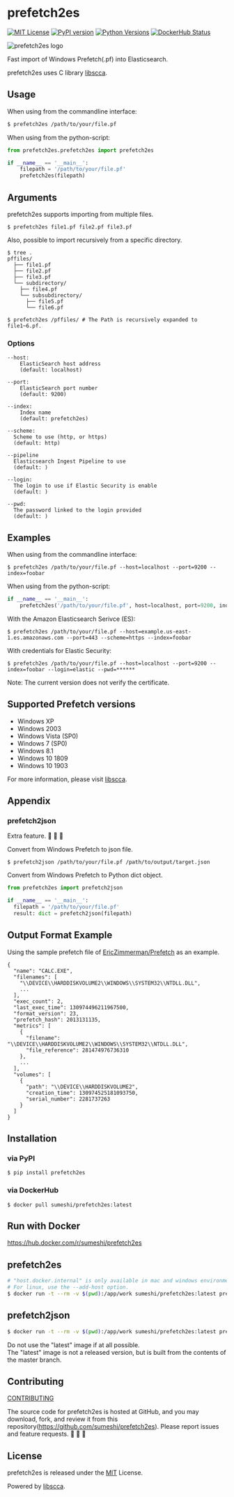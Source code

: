 # prefetch2es
[![MIT License](http://img.shields.io/badge/license-MIT-blue.svg?style=flat)](LICENSE)
[![PyPI version](https://badge.fury.io/py/prefetch2es.svg)](https://badge.fury.io/py/prefetch2es)
[![Python Versions](https://img.shields.io/pypi/pyversions/prefetch2es.svg)](https://pypi.org/project/prefetch2es/)
[![DockerHub Status](https://shields.io/docker/cloud/build/sumeshi/prefetch2es)](https://hub.docker.com/r/sumeshi/prefetch2es)

![prefetch2es logo](https://gist.githubusercontent.com/sumeshi/c2f430d352ae763273faadf9616a29e5/raw/fd3921cb75a484af98d795f194e9e4cb16b88515/prefetch2es.svg)

Fast import of Windows Prefetch(.pf) into Elasticsearch.

prefetch2es uses C library [libscca](https://github.com/libyal/libscca).

## Usage

When using from the commandline interface:

```bash
$ prefetch2es /path/to/your/file.pf
```

When using from the python-script:

```python
from prefetch2es.prefetch2es import prefetch2es

if __name__ == '__main__':
    filepath = '/path/to/your/file.pf'
    prefetch2es(filepath)
```

## Arguments
prefetch2es supports importing from multiple files.

```
$ prefetch2es file1.pf file2.pf file3.pf
```

Also, possible to import recursively from a specific directory.

```
$ tree .
pffiles/
  ├── file1.pf
  ├── file2.pf
  ├── file3.pf
  └── subdirectory/
    ├── file4.pf
    └── subsubdirectory/
      ├── file5.pf
      └── file6.pf

$ prefetch2es /pffiles/ # The Path is recursively expanded to file1~6.pf.
```

### Options
```
--host: 
    ElasticSearch host address
    (default: localhost)

--port: 
    ElasticSearch port number
    (default: 9200)

--index: 
    Index name
    (default: prefetch2es)

--scheme:
  Scheme to use (http, or https)
  (default: http)

--pipeline
  Elasticsearch Ingest Pipeline to use
  (default: )

--login:
  The login to use if Elastic Security is enable
  (default: )

--pwd:
  The password linked to the login provided
  (default: )

```

## Examples

When using from the commandline interface:

```
$ prefetch2es /path/to/your/file.pf --host=localhost --port=9200 --index=foobar
```

When using from the python-script:

```python
if __name__ == '__main__':
    prefetch2es('/path/to/your/file.pf', host=localhost, port=9200, index='foobar')
```

With the Amazon Elasticsearch Serivce (ES):

```
$ prefetch2es /path/to/your/file.pf --host=example.us-east-1.es.amazonaws.com --port=443 --scheme=https --index=foobar
```

With credentials for Elastic Security:

```
$ prefetch2es /path/to/your/file.pf --host=localhost --port=9200 --index=foobar --login=elastic --pwd=******
```

Note: The current version does not verify the certificate.

## Supported Prefetch versions

- Windows XP
- Windows 2003
- Windows Vista (SP0)
- Windows 7 (SP0)
- Windows 8.1
- Windows 10 1809
- Windows 10 1903

For more information, please visit [libscca](https://github.com/libyal/libscca).

## Appendix
### prefetch2json
Extra feature. 🍣 🍣 🍣

Convert from Windows Prefetch to json file.

```
$ prefetch2json /path/to/your/file.pf /path/to/output/target.json
```

Convert from Windows Prefetch to Python dict object.

```python
from prefetch2es import prefetch2json

if __name__ == '__main__':
  filepath = '/path/to/your/file.pf'
  result: dict = prefetch2json(filepath)
```

## Output Format Example
Using the sample prefetch file of [EricZimmerman/Prefetch](https://github.com/EricZimmerman/Prefetch) as an example.

```
{
  "name": "CALC.EXE",
  "filenames": [
    "\\DEVICE\\HARDDISKVOLUME2\\WINDOWS\\SYSTEM32\\NTDLL.DLL",
    ...
  ],
  "exec_count": 2,
  "last_exec_time": 130974496211967500,
  "format_version": 23,
  "prefetch_hash": 2013131135,
  "metrics": [
    {
      "filename": "\\DEVICE\\HARDDISKVOLUME2\\WINDOWS\\SYSTEM32\\NTDLL.DLL",
      "file_reference": 281474976736310
    },
    ...
  ],
  "volumes": [
    {
      "path": "\\DEVICE\\HARDDISKVOLUME2",
      "creation_time": 130974525181093750,
      "serial_number": 2281737263
    }
  ]
}
```

## Installation

### via PyPI
```
$ pip install prefetch2es
```

### via DockerHub
```
$ docker pull sumeshi/prefetch2es:latest
```

## Run with Docker
https://hub.docker.com/r/sumeshi/prefetch2es


## prefetch2es
```bash
# "host.docker.internal" is only available in mac and windows environments.
# For linux, use the --add-host option.
$ docker run -t --rm -v $(pwd):/app/work sumeshi/prefetch2es:latest prefetch2es /app/work/SAMPLE.pf --host=host.docker.internal
```

## prefetch2json
```bash
$ docker run -t --rm -v $(pwd):/app/work sumeshi/prefetch2es:latest prefetch2es /app/work/SAMPLE.pf /app/work/out.json
```

Do not use the "latest" image if at all possible.  
The "latest" image is not a released version, but is built from the contents of the master branch.

## Contributing

[CONTRIBUTING](https://github.com/sumeshi/prefetch2es/blob/master/CONTRIBUTING.md)

The source code for prefetch2es is hosted at GitHub, and you may download, fork, and review it from this repository(https://github.com/sumeshi/prefetch2es).
Please report issues and feature requests. :sushi: :sushi: :sushi:

## License
prefetch2es is released under the [MIT](https://github.com/sumeshi/prefetch2es/blob/master/LICENSE) License.

Powered by [libscca](https://github.com/libyal/libscca).
